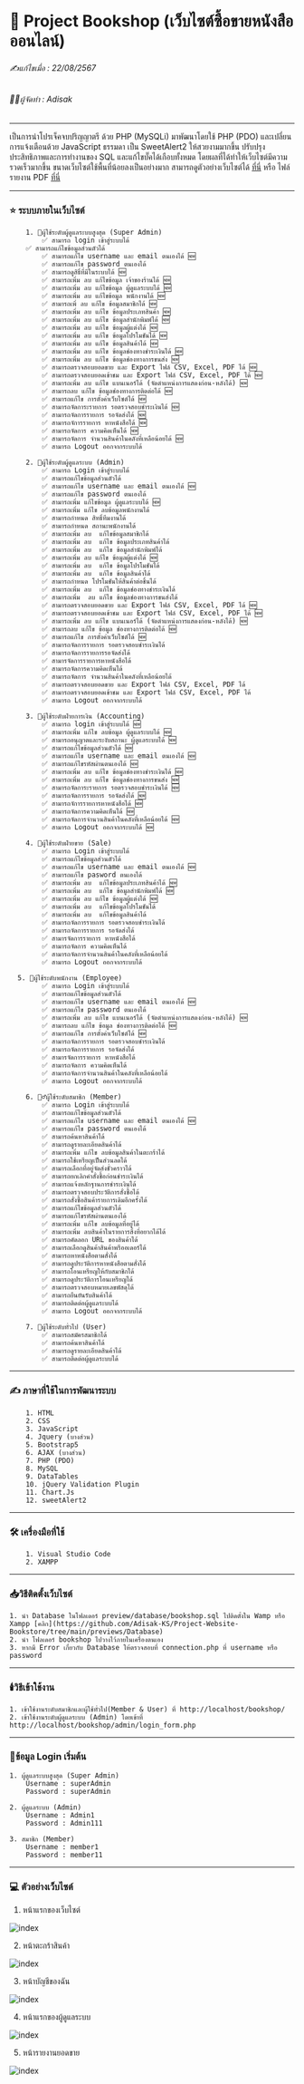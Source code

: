 # 📖 Project Bookshop (เว็บไซต์ซื้อขายหนังสือออนไลน์)

###### ✍️แก้ไขเมื่อ : 22/08/2567

###### 👨‍💻ผู้จัดทำ : Adisak

---

เป็นการนำโปรเจ็คจบปริญญาตรี ด้วย PHP (MySQLi) มาพัฒนาโดยใช้ PHP (PDO) และเปลี่ยนการแจ้งเตือนด้วย JavaScript ธรรมดา เป็น SweetAlert2 ให้สวยงามมากขึ้น ปรับปรุงประสิทธิภาพและการทำงานของ SQL และแก้ไขบั๊คได้เกือบทั้งหมด โดยผลที่ได้ทำให้เว็บไซต์มีความรวดเร็วมากขึ้น ขนาดเว็บไซต์ใช้พื้นที่น้อยลงเป็นอย่างมาก สามารถดูตัวอย่างเว็บไซต์ได้ [ที่นี่](https://github.com/Adisak-KS/Project-Website-Bookstore/tree/main/previews/admin) หรือ ไฟล์รายงาน PDF [ที่นี่](https://github.com/Adisak-KS/Project-Website-Bookstore/blob/main/previews/Documentation/%E0%B8%81%E0%B8%B2%E0%B8%A3%E0%B8%9E%E0%B8%B1%E0%B8%92%E0%B8%99%E0%B8%B2%E0%B9%80%E0%B8%A7%E0%B9%87%E0%B8%9A%E0%B9%84%E0%B8%8B%E0%B8%95%E0%B9%8C%E0%B8%82%E0%B8%B2%E0%B8%A2%E0%B8%AB%E0%B8%99%E0%B8%B1%E0%B8%87%E0%B8%AA%E0%B8%B7%E0%B8%AD%E0%B8%AD%E0%B8%AD%E0%B8%99%E0%B9%84%E0%B8%A5%E0%B8%99%E0%B9%8C.pdf)

---

### ⭐ ระบบภายในเว็บไซต์
        1. 👮ผู้ใช้ระดับผู้ดูแลระบบสูงสุด (Super Admin)
            ✅ สามารถ login เข้าสู่ระบบได้
	    ✅ สามารถแก้ไขข้อมูลส่วนตัวได้
            ✅ สามารถแก้ไข username และ email ตนเองได้ 🆕
            ✅ สามารถแก้ไข password ตนเองได้
            ✅ สามารถดูสิธิ์ที่มีในระบบได้ 🆕
            ✅ สามารถเพิ่ม ลบ แก้ไขข้อมูล เจ้าของร้านได้ 🆕
            ✅ สามารถเพิ่ม ลบ แก้ไขข้อมูล ผู้ดูแลระบบได้ 🆕
            ✅ สามารถเพิ่ม ลบ แก้ไขข้อมูล พนักงานได้ 🆕                
            ✅ สามารถเพิ่ ลบ แก้ไข ข้อมูลสมาชิกได้ 🆕
            ✅ สามารถเพิ่ม ลบ แก้ไข ข้อมูลประเภทสินค้า 🆕
            ✅ สามารถเพิ่ม ลบ แก้ไข ข้อมูลสำนักพิมพ์ได้ 🆕
            ✅ สามารถเพิ่ม ลบ แก้ไข ข้อมูลผู้แต่งได้ 🆕
            ✅ สามารถเพิ่ม ลบ แก้ไข ข้อมูลโปรโมชันได้ 🆕
            ✅ สามารถเพิ่ม ลบ แก้ไข ข้อมูลสินค้าได้ 🆕
            ✅ สามารถเพิ่ม ลบ แก้ไข ข้อมูลช่องทางชำระเงินได้ 🆕
            ✅ สามารถเพิ่ม ลบ แก้ไข ข้อมูลช่องทางการขนส่ง 🆕                
            ✅ สามารถตรวจสอบยอดขาย และ Export ไฟล์ CSV, Excel, PDF ได้ 🆕
            ✅ สามารถตรวจสอบยอดเข้าชม และ Export ไฟล์ CSV, Excel, PDF ได้ 🆕
            ✅ สามารถเพิ่ม ลบ แก้ไข แบนเนอร์ได้ (จัดตำแหน่งการแสดงก่อน-หลังได้) 🆕
            ✅ สามารถลบ แก้ไข ข้อมูลช่องทางการติดต่อได้ 🆕
            ✅ สามารถแก้ไข การตั้งค่าเว็บไซต์ได้ 🆕
            ✅ สามารถจัดการะรายการ รอตรวจสอบชำระเงินได้ 🆕
            ✅ สามารถจัดการรายการ รอจัดส่งได้ 🆕             
            ✅ สามารถจัการรายการ หาหนังสือได้ 🆕
            ✅ สามารถจัดการ ความคิดเห็นได้ 🆕                
            ✅ สามารถจัดการ จำนวนสินค้าในคลังที่เหลือน้อยได้ 🆕
            ✅ สามารถ Logout ออกจากระบบได้

        2. 👮ผู้ใช้ระดับผู้ดูแลระบบ (Admin)
            ✅ สามารถ Login เข้าสู่ระบบได้
            ✅ สามารถแก้ไขข้อมูลส่วนตัวได้
            ✅ สามารถแก้ไข username และ email ตนเองได้ 🆕
            ✅ สามารถแก้ไข password ตนเองได้
            ✅ สามารถเพิ่ม แก้ไขข้อมูล ผู้ดูแลระบบได้ 🆕
            ✅ สามารถเพิ่ม แก้ไข ลบข้อมูลพนักงานได้
            ✅ สามารถกำหนด สิทธิ์ทีมงานได้
            ✅ สามารถกำหนด สถานะพนักงานได้
            ✅ สามารถเพิ่ม ลบ  แก้ไขข้อมูลสมาชิกได้
            ✅ สามารถเพิ่ม ลบ  แก้ไข ข้อมูลประเภทสินค้าได้
            ✅ สามารถเพิ่ม ลบ  แก้ไข ข้อมูลสำนักพิมพ์ได้
            ✅ สามารถเพิ่ม ลบ แก้ไข ข้อมูลผู้แต่งได้ 🆕
            ✅ สามารถเพิ่ม ลบ  แก้ไข ข้อมูลโปรโมชันได้
            ✅ สามารถเพิ่ม ลบ  แก้ไข ข้อมูลสินค้าได้
            ✅ สามารถกำหนด โปรโมชันให้สินค้าต่อชิ้นได้
            ✅ สามารถเพิ่ม ลบ  แก้ไข ข้อมูลช่องทางชำระเงินได้
            ✅ สามารถเพิ่ม  ลบ แก้ไข ข้อมูลช่องทางการขนส่งได้
            ✅ สามารถตรวจสอบยอดขาย และ Export ไฟล์ CSV, Excel, PDF ได้ 🆕
            ✅ สามารถตรวจสอบยอดเข้าชม และ Export ไฟล์ CSV, Excel, PDF ได้ 🆕
            ✅ สามารถเพิ่ม ลบ แก้ไข แบนเนอร์ได้ (จัดตำแหน่งการแสดงก่อน-หลังได้) 🆕
            ✅ สามารถลบ แก้ไข ข้อมูล ช่องทางการติดต่อได้ 🆕
            ✅ สามารถแก้ไข การตั้งค่าเว็บไซต์ได้ 🆕
            ✅ สามารถจัดการรายการ รอตรวจสอบชำระเงินได้
            ✅ สามารถจัดการรายการรอจัดส่งได้
            ✅ สามารจัดการรายการหาหนังสือได้
            ✅ สามารถจัดการความคิดเห็นได้
            ✅ สามารถจัดการ จำนวนสินค้าในคลังที่เหลือน้อยได้
            ✅ สามารถตรวจสอบยอดขาย และ Export ไฟล์ CSV, Excel, PDF ได้
	        ✅ สามารถตรวจสอบยอดเข้าชม และ Export ไฟล์ CSV, Excel, PDF ได้
            ✅ สามารถ Logout ออกจากระบบได้
            
        3. 👮ผู้ใช้ระดับฝ่ายการเงิน (Accounting)
	        ✅ สามารถ login เข้าสู่ระบบได้ 🆕
            ✅ สามารถเพิ่ม แก้ไข ลบข้อมูล ผู้ดูแลระบบได้ 🆕
            ✅ สามารถอนุญาตและระงับสถานะ ผู้ดูแลระบบได้ 🆕
            ✅ สามารถแก้ไขข้อมูลส่วนตัวได้ 🆕
	        ✅ สามารถแก้ไข username และ email ตนเองได้ 🆕
            ✅ สามารถแก้ไขรหัสผ่านตนเองได้ 🆕
            ✅ สามารถเพิ่ม ลบ แก้ไข ข้อมูลช่องทางชำระเงินได้ 🆕
            ✅ สามารถเพิ่ม ลบ แก้ไข ข้อมูลช่องทางการขนส่ง 🆕
            ✅ สามารถจัดการะรายการ รอตรวจสอบชำระเงินได้ 🆕
            ✅ สามารถจัดการรายการ รอจัดส่งได้ 🆕
            ✅ สามารถจัการรายการหาหนังสือได้ 🆕
            ✅ สามารถจัดการความคิดเห็นได้ 🆕
            ✅ สามารถจัดการจำนวนสินค้าในคลังที่เหลือน้อยได้ 🆕
            ✅ สามารถ Logout ออกจากระบบได้ 🆕

        4. 👮ผู้ใช้ระดับฝ่ายขาย (Sale)
            ✅ สามารถ Login เข้าสู่ระบบได้
            ✅ สามารถแก้ไขข้อมูลส่วนตัวได้
            ✅ สามารถแก้ไข username และ email ตนเองได้ 🆕
            ✅ สามารถแก้ไข pasword ตนเองได้
            ✅ สามารถเพิ่ม ลบ  แก้ไขข้อมูลประเภทสินค้าได้ 🆕 
            ✅ สามารถเพิ่ม ลบ  แก้ไข ข้อมูลสำนักพิมพ์ได้ 🆕
            ✅ สามารถเพิ่ม ลบ แก้ไข ข้อมูลผู้แต่งได้ 🆕
            ✅ สามารถเพิ่ม ลบ  แก้ไขข้อมูลโปรโมชันได้
            ✅ สามารถเพิ่ม ลบ  แก้ไขข้อมูลสินค้าได้
            ✅ สามารถจัดการรายการ รอตรวจสอบชำระเงินได้
            ✅ สามารถจัดการรายการ รอจัดส่งได้
            ✅ สามารจัดการรายการ หาหนังสือได้
            ✅ สามารถจัดการ ความคิดเห็นได้
            ✅ สามารถจัดการจำนวนสินค้าในคลังที่เหลือน้อยได้
            ✅ สามารถ Logout ออกจากระบบได้

      5. 👮ผู้ใช้ระดับพนักงาน (Employee)
      	    ✅ สามารถ Login เข้าสู่ระบบได้
            ✅ สามารถแก้ไขข้อมูลส่วนตัวได้
            ✅ สามารถแก้ไข username และ email ตนเองได้ 🆕
            ✅ สามารถแก้ไข password ตนเองได้
	        ✅ สามารถเพิ่ม ลบ แก้ไข แบนเนอร์ได้ (จัดตำแหน่งการแสดงก่อน-หลังได้) 🆕
            ✅ สามารถลบ แก้ไข ข้อมูล ช่องทางการติดต่อได้ 🆕
            ✅ สามารถแก้ไข การตั้งค่าเว็บไซต์ได้ 🆕
            ✅ สามารถจัดการรายการ รอตรวจสอบชำระเงินได้
            ✅ สามารถจัดการรายการ รอจัดส่งได้
            ✅ สามารจัดการรายการ หาหนังสือได้
            ✅ สามารถจัดการ ความคิดเห็นได้
            ✅ สามารถจัดการจำนวนสินค้าในคลังที่เหลือน้อยได้
            ✅ สามารถ Logout ออกจากระบบได้

        6. 🙎‍♂️ผู้ใช้ระดับสมาชิก (Member)
            ✅ สามารถ Login เข้าสู่ระบบได้
	        ✅ สามารถแก้ไขข้อมูลส่วนตัวได้
            ✅ สามารถแก้ไข username และ email ตนเองได้ 🆕
            ✅ สามารถแก้ไข password ตนเองได้
            ✅ สามารถค้นหาสินค้าได้
            ✅ สามารถดูรายละเอียดสินค้าได้
            ✅ สามารถเพิ่ม แก้ไข ลบข้อมูลสินค้าในตะกร้าได้
            ✅ สามารถใช้เหรียญเป็นส่วนลดได้
            ✅ สามารถเลือกที่อยู่จัดส่งชั่วคราวได้
            ✅ สามารถยกเลิกคำสั่งซื้อก่อนชำระเงินได้
            ✅ สามารถแจ้งหลักฐานการชำระเงินได้
            ✅ สามารถตรวจสอบประวัติการสั่งซื้อได้
            ✅ สามารถสั่งซื้อสินค้ารายการเดิมอีกครั้งได้
            ✅ สามารถแก้ไขข้อมูลส่วนตัวได้
            ✅ สามารถแก้ไขรหัสผ่านตนเองได้
            ✅ สามารถเพิ่ม แก้ไข ลบข้อมูลที่อยู่ได้
            ✅ สามารถเพิ่ม ลบสินค้าในรายการสิ่งที่อยากได้ได้
            ✅ สามารถคัดลอก URL ของสินค้าได้
            ✅ สามารถเลือกดูสินค้าสินค้าพรีออเดอร์ได้
            ✅ สามารถหาหนังสือตามสั่งได้
            ✅ สามารถดูประวัติการหาหนังสือตามสั่งได้
            ✅ สามารถโอนเหรียญให้กับสมาชิกได้
            ✅ สามารถดูประวัติการโอนเหรียญได้
            ✅ สามารถตรวจสอบหมายเลขพัสดุได้
            ✅ สามารถยืนยันรับสินค้าได้
            ✅ สามารถติดต่อผู้ดูแลระบบได้
            ✅ สามารถ Logout ออกจากระบบได้

        7. 👥ผู้ใช้ระดับทั่วไป (User)
            ✅ สามารถสมัครสมาชิกได้
            ✅ สามารถค้นหาสินค้าได้
            ✅ สามารถดูรายละเอียดสินค้าได้
            ✅ สามารถติดต่อผู้ดูแลระบบได้

---

### ✍️ ภาษาที่ใช้ในการพัฒนาระบบ

        1. HTML
        2. CSS
        3. JavaScript
	    4. Jquery (บางส่วน)
        5. Bootstrap5
	    6. AJAX (บางส่วน)
        7. PHP (PDO)
        8. MySQL
        9. DataTables
        10. jQuery Validation Plugin
        11. Chart.Js
        12. sweetAlert2

---

### 🛠️ เครื่องมือที่ใช้

        1. Visual Studio Code
        2. XAMPP

---

### 📥วิธีติดตั้งเว็บไซต์

    1. นำ Database ในโฟลเดอร์ preview/database/bookshop.sql ไปติดตั้งใน Wamp หรือ Xampp [คลิก](https://github.com/Adisak-KS/Project-Website-Bookstore/tree/main/previews/Database)
    2. นำ โฟลเดอร์ bookshop ไปวางไว้ภายในเครื่องตนเอง
    3. หากมี Error เกี่ยวกับ Database ให้ตรวจสอบที่ connection.php ที่ username หรือ password

---

### 🕯️วิธีเข้าใช้งาน

    1. เข้าใช้งานระดับสมาชิกและผู้ใช้ทั่วไป(Member & User) ที่ http://localhost/bookshop/
    2. เข้าใช้งานระดับผู้ดูแลระบบ (Admin) โดยเข้าที่ http://localhost/bookshop/admin/login_form.php

---

### 📑ข้อมูล Login เริ่มต้น

    1. ผู้ดูแลระบบสูงสุด (Super Admin)
        Username : superAdmin
        Password : superAdmin

    2. ผู้ดูแลระบบ (Admin)
        Username : Admin1
        Password : Admin111
        
    3. สมาชิก (Member)
        Username : member1
        Password : member11

---

### 💻 ตัวอย่างเว็บไซต์

1. หน้าแรกของเว็บไซต์

![index](https://github.com/Adisak-KS/Project-Website-Bookstore/blob/main/previews/member/01_index.png)

2. หน้าตะกร้าสินค้า

![index](https://github.com/Adisak-KS/Project-Website-Bookstore/blob/main/previews/member/07_cart.png)

3. หน้าบัญชีของฉัน

![index](https://github.com/Adisak-KS/Project-Website-Bookstore/blob/main/previews/member/12_account_show.png)

4. หน้าแรกของผู้ดูแลระบบ

![index](https://github.com/Adisak-KS/Project-Website-Bookstore/blob/main/previews/admin/02_index.png)

5. หน้ารายงานยอดขาย

![index](https://github.com/Adisak-KS/Project-Website-Bookstore/blob/main/previews/admin/53_report_product_sale_show.png)
